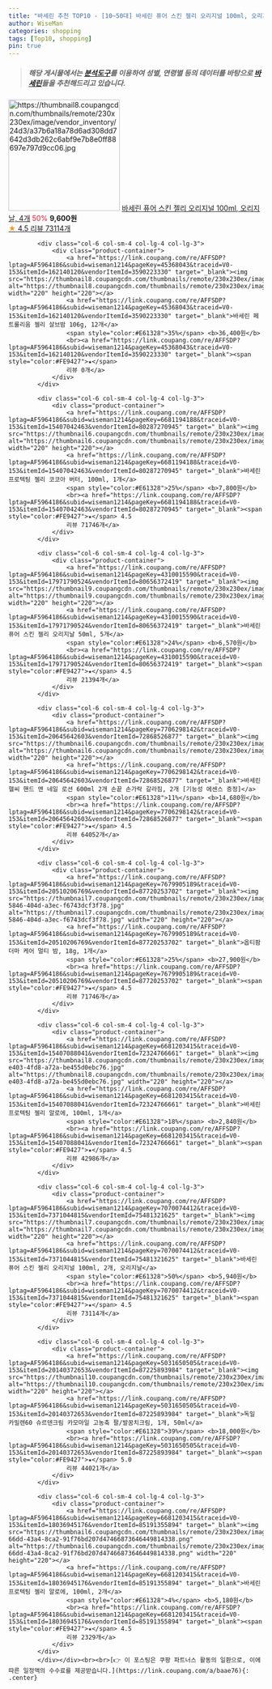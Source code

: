 ```yaml
---
title: "바세린 추천 TOP10 - [10~50대] 바세린 퓨어 스킨 젤리 오리지널 100ml, 오리지날, 4개"
author: WiseMan
categories: shopping
tags: [Top10, shopping]
pin: true
---
```


> ##### 해당 게시물에서는 [**분석도구**](https://itemscout.io/)를 이용하여 **성별**, **연령별** 등의 데이터를 바탕으로 [**바세린**](https://link.coupang.com/a/baae76)들을 추천해드리고 있습니다.
<div class="container"><div class="row">
            <div class="col-6 col-sm-4 col-lg-4 col-lg-3">
                <div class="product-container">
                    <a href="https://link.coupang.com/re/AFFSDP?lptag=AF5964186&subid=wiseman1214&pageKey=7680358127&traceid=V0-153&itemId=5000030300&vendorItemId=86407130298" target="_blank"><img src="https://thumbnail8.coupangcdn.com/thumbnails/remote/230x230ex/image/vendor_inventory/24d3/a37b6a18a78d6ad308dd7642d3db262c6abf9e7b8e0ff88697e797d9cc06.jpg" alt="https://thumbnail8.coupangcdn.com/thumbnails/remote/230x230ex/image/vendor_inventory/24d3/a37b6a18a78d6ad308dd7642d3db262c6abf9e7b8e0ff88697e797d9cc06.jpg" width="220" height="220"></a>
                    <a href="https://link.coupang.com/re/AFFSDP?lptag=AF5964186&subid=wiseman1214&pageKey=7680358127&traceid=V0-153&itemId=5000030300&vendorItemId=86407130298" target="_blank">바세린 퓨어 스킨 젤리 오리지널 100ml, 오리지날, 4개</a>
                    <span style="color:#E61328">50%</span> <b>9,600원</b>
                    <br><a href="https://link.coupang.com/re/AFFSDP?lptag=AF5964186&subid=wiseman1214&pageKey=7680358127&traceid=V0-153&itemId=5000030300&vendorItemId=86407130298" target="_blank"><span style="color:#FE9427">★</span> 4.5
                    리뷰 73114개</a>
                </div>
            </div>
            
            <div class="col-6 col-sm-4 col-lg-4 col-lg-3">
                <div class="product-container">
                    <a href="https://link.coupang.com/re/AFFSDP?lptag=AF5964186&subid=wiseman1214&pageKey=45368043&traceid=V0-153&itemId=162140120&vendorItemId=3590223330" target="_blank"><img src="https://thumbnail8.coupangcdn.com/thumbnails/remote/230x230ex/image/vendor_inventory/1dae/cf46662ea4ddd2dc1ef0a7452b034482e9ded4342ea52a4f5d4d782425c1.jpg" alt="https://thumbnail8.coupangcdn.com/thumbnails/remote/230x230ex/image/vendor_inventory/1dae/cf46662ea4ddd2dc1ef0a7452b034482e9ded4342ea52a4f5d4d782425c1.jpg" width="220" height="220"></a>
                    <a href="https://link.coupang.com/re/AFFSDP?lptag=AF5964186&subid=wiseman1214&pageKey=45368043&traceid=V0-153&itemId=162140120&vendorItemId=3590223330" target="_blank">바세린 페트롤리움 젤리 살브밤 106g, 12개</a>
                    <span style="color:#E61328">35%</span> <b>36,400원</b>
                    <br><a href="https://link.coupang.com/re/AFFSDP?lptag=AF5964186&subid=wiseman1214&pageKey=45368043&traceid=V0-153&itemId=162140120&vendorItemId=3590223330" target="_blank"><span style="color:#FE9427">★</span> 
                    리뷰 0개</a>
                </div>
            </div>
            
            <div class="col-6 col-sm-4 col-lg-4 col-lg-3">
                <div class="product-container">
                    <a href="https://link.coupang.com/re/AFFSDP?lptag=AF5964186&subid=wiseman1214&pageKey=6681194188&traceid=V0-153&itemId=15407042463&vendorItemId=80287270945" target="_blank"><img src="https://thumbnail6.coupangcdn.com/thumbnails/remote/230x230ex/image/vendor_inventory/2dd1/26f2aa886f8e24a64868e57ebf0a78e187cf60a12670ba8d37236e021761.jpg" alt="https://thumbnail6.coupangcdn.com/thumbnails/remote/230x230ex/image/vendor_inventory/2dd1/26f2aa886f8e24a64868e57ebf0a78e187cf60a12670ba8d37236e021761.jpg" width="220" height="220"></a>
                    <a href="https://link.coupang.com/re/AFFSDP?lptag=AF5964186&subid=wiseman1214&pageKey=6681194188&traceid=V0-153&itemId=15407042463&vendorItemId=80287270945" target="_blank">바세린 프로텍팅 젤리 코코아 버터, 100ml, 1개</a>
                    <span style="color:#E61328">25%</span> <b>7,800원</b>
                    <br><a href="https://link.coupang.com/re/AFFSDP?lptag=AF5964186&subid=wiseman1214&pageKey=6681194188&traceid=V0-153&itemId=15407042463&vendorItemId=80287270945" target="_blank"><span style="color:#FE9427">★</span> 4.5
                    리뷰 71746개</a>
                </div>
            </div>
            
            <div class="col-6 col-sm-4 col-lg-4 col-lg-3">
                <div class="product-container">
                    <a href="https://link.coupang.com/re/AFFSDP?lptag=AF5964186&subid=wiseman1214&pageKey=4310015590&traceid=V0-153&itemId=17971790524&vendorItemId=80656372419" target="_blank"><img src="https://thumbnail9.coupangcdn.com/thumbnails/remote/230x230ex/image/vendor_inventory/2ef9/fe621d17f6a1658205907e8a303a8665eb9e92b9c363b11b79bb6d7abc88.jpg" alt="https://thumbnail9.coupangcdn.com/thumbnails/remote/230x230ex/image/vendor_inventory/2ef9/fe621d17f6a1658205907e8a303a8665eb9e92b9c363b11b79bb6d7abc88.jpg" width="220" height="220"></a>
                    <a href="https://link.coupang.com/re/AFFSDP?lptag=AF5964186&subid=wiseman1214&pageKey=4310015590&traceid=V0-153&itemId=17971790524&vendorItemId=80656372419" target="_blank">바세린 퓨어 스킨 젤리 오리지날 50ml, 5개</a>
                    <span style="color:#E61328">24%</span> <b>6,570원</b>
                    <br><a href="https://link.coupang.com/re/AFFSDP?lptag=AF5964186&subid=wiseman1214&pageKey=4310015590&traceid=V0-153&itemId=17971790524&vendorItemId=80656372419" target="_blank"><span style="color:#FE9427">★</span> 4.5
                    리뷰 21394개</a>
                </div>
            </div>
            
            <div class="col-6 col-sm-4 col-lg-4 col-lg-3">
                <div class="product-container">
                    <a href="https://link.coupang.com/re/AFFSDP?lptag=AF5964186&subid=wiseman1214&pageKey=7706298142&traceid=V0-153&itemId=20645642603&vendorItemId=72868526877" target="_blank"><img src="https://thumbnail6.coupangcdn.com/thumbnails/remote/230x230ex/image/vendor_inventory/e52e/7aa53804630f1d27a0a34dac5e5930460d82665582461827e7fdddeef4d7.jpg" alt="https://thumbnail6.coupangcdn.com/thumbnails/remote/230x230ex/image/vendor_inventory/e52e/7aa53804630f1d27a0a34dac5e5930460d82665582461827e7fdddeef4d7.jpg" width="220" height="220"></a>
                    <a href="https://link.coupang.com/re/AFFSDP?lptag=AF5964186&subid=wiseman1214&pageKey=7706298142&traceid=V0-153&itemId=20645642603&vendorItemId=72868526877" target="_blank">바세린 헬씨 핸드 앤 네일 로션 600ml 2개 손끝 손가락 갈라짐, 2개 [기능성 에센스 증정]</a>
                    <span style="color:#E61328">11%</span> <b>14,680원</b>
                    <br><a href="https://link.coupang.com/re/AFFSDP?lptag=AF5964186&subid=wiseman1214&pageKey=7706298142&traceid=V0-153&itemId=20645642603&vendorItemId=72868526877" target="_blank"><span style="color:#FE9427">★</span> 4.5
                    리뷰 64052개</a>
                </div>
            </div>
            
            <div class="col-6 col-sm-4 col-lg-4 col-lg-3">
                <div class="product-container">
                    <a href="https://link.coupang.com/re/AFFSDP?lptag=AF5964186&subid=wiseman1214&pageKey=7679905189&traceid=V0-153&itemId=20510206769&vendorItemId=87720253702" target="_blank"><img src="https://thumbnail7.coupangcdn.com/thumbnails/remote/230x230ex/image/retail/images/2023/11/09/13/3/f567ca41-5846-404d-a3ec-f6743dcf3f78.jpg" alt="https://thumbnail7.coupangcdn.com/thumbnails/remote/230x230ex/image/retail/images/2023/11/09/13/3/f567ca41-5846-404d-a3ec-f6743dcf3f78.jpg" width="220" height="220"></a>
                    <a href="https://link.coupang.com/re/AFFSDP?lptag=AF5964186&subid=wiseman1214&pageKey=7679905189&traceid=V0-153&itemId=20510206769&vendorItemId=87720253702" target="_blank">옵티팜 더마 케어 멀티 밤, 18g, 1개</a>
                    <span style="color:#E61328">25%</span> <b>27,900원</b>
                    <br><a href="https://link.coupang.com/re/AFFSDP?lptag=AF5964186&subid=wiseman1214&pageKey=7679905189&traceid=V0-153&itemId=20510206769&vendorItemId=87720253702" target="_blank"><span style="color:#FE9427">★</span> 4.5
                    리뷰 71746개</a>
                </div>
            </div>
            
            <div class="col-6 col-sm-4 col-lg-4 col-lg-3">
                <div class="product-container">
                    <a href="https://link.coupang.com/re/AFFSDP?lptag=AF5964186&subid=wiseman1214&pageKey=6681203415&traceid=V0-153&itemId=15407088041&vendorItemId=72324766661" target="_blank"><img src="https://thumbnail8.coupangcdn.com/thumbnails/remote/230x230ex/image/retail/images/2020/10/22/9/3/120ce387-e403-4fd8-a72a-be455d0ebc76.jpg" alt="https://thumbnail8.coupangcdn.com/thumbnails/remote/230x230ex/image/retail/images/2020/10/22/9/3/120ce387-e403-4fd8-a72a-be455d0ebc76.jpg" width="220" height="220"></a>
                    <a href="https://link.coupang.com/re/AFFSDP?lptag=AF5964186&subid=wiseman1214&pageKey=6681203415&traceid=V0-153&itemId=15407088041&vendorItemId=72324766661" target="_blank">바세린 프로텍팅 젤리 알로에, 100ml, 1개</a>
                    <span style="color:#E61328">18%</span> <b>2,840원</b>
                    <br><a href="https://link.coupang.com/re/AFFSDP?lptag=AF5964186&subid=wiseman1214&pageKey=6681203415&traceid=V0-153&itemId=15407088041&vendorItemId=72324766661" target="_blank"><span style="color:#FE9427">★</span> 4.5
                    리뷰 42986개</a>
                </div>
            </div>
            
            <div class="col-6 col-sm-4 col-lg-4 col-lg-3">
                <div class="product-container">
                    <a href="https://link.coupang.com/re/AFFSDP?lptag=AF5964186&subid=wiseman1214&pageKey=7070074412&traceid=V0-153&itemId=7371044815&vendorItemId=75481321625" target="_blank"><img src="https://thumbnail7.coupangcdn.com/thumbnails/remote/230x230ex/image/vendor_inventory/ba0c/5f12e5adff9fd98d1c478e0ba097190601cd2bb1fcff5d7f8cad591341fb.jpg" alt="https://thumbnail7.coupangcdn.com/thumbnails/remote/230x230ex/image/vendor_inventory/ba0c/5f12e5adff9fd98d1c478e0ba097190601cd2bb1fcff5d7f8cad591341fb.jpg" width="220" height="220"></a>
                    <a href="https://link.coupang.com/re/AFFSDP?lptag=AF5964186&subid=wiseman1214&pageKey=7070074412&traceid=V0-153&itemId=7371044815&vendorItemId=75481321625" target="_blank">바세린 퓨어 스킨 젤리 오리지널 100ml, 2개, 오리지날</a>
                    <span style="color:#E61328">50%</span> <b>5,940원</b>
                    <br><a href="https://link.coupang.com/re/AFFSDP?lptag=AF5964186&subid=wiseman1214&pageKey=7070074412&traceid=V0-153&itemId=7371044815&vendorItemId=75481321625" target="_blank"><span style="color:#FE9427">★</span> 4.5
                    리뷰 73114개</a>
                </div>
            </div>
            
            <div class="col-6 col-sm-4 col-lg-4 col-lg-3">
                <div class="product-container">
                    <a href="https://link.coupang.com/re/AFFSDP?lptag=AF5964186&subid=wiseman1214&pageKey=5031650505&traceid=V0-153&itemId=20140372653&vendorItemId=87225893984" target="_blank"><img src="https://thumbnail10.coupangcdn.com/thumbnails/remote/230x230ex/image/vendor_inventory/e181/83d3512365ab3e401bb6a90a29ccdfb35d8b8dbc884809d70bc9d14de1eb.jpg" alt="https://thumbnail10.coupangcdn.com/thumbnails/remote/230x230ex/image/vendor_inventory/e181/83d3512365ab3e401bb6a90a29ccdfb35d8b8dbc884809d70bc9d14de1eb.jpg" width="220" height="220"></a>
                    <a href="https://link.coupang.com/re/AFFSDP?lptag=AF5964186&subid=wiseman1214&pageKey=5031650505&traceid=V0-153&itemId=20140372653&vendorItemId=87225893984" target="_blank">독일 카밀렌60 슈르덴크림 카모마일 고농축 팔/발꿈치크림, 1개, 50ml</a>
                    <span style="color:#E61328">39%</span> <b>18,000원</b>
                    <br><a href="https://link.coupang.com/re/AFFSDP?lptag=AF5964186&subid=wiseman1214&pageKey=5031650505&traceid=V0-153&itemId=20140372653&vendorItemId=87225893984" target="_blank"><span style="color:#FE9427">★</span> 5.0
                    리뷰 44021개</a>
                </div>
            </div>
            
            <div class="col-6 col-sm-4 col-lg-4 col-lg-3">
                <div class="product-container">
                    <a href="https://link.coupang.com/re/AFFSDP?lptag=AF5964186&subid=wiseman1214&pageKey=6681203415&traceid=V0-153&itemId=18036945176&vendorItemId=85191355894" target="_blank"><img src="https://thumbnail6.coupangcdn.com/thumbnails/remote/230x230ex/image/retail/images/e55413c9-66dd-43a4-8ca2-91f76bd207d47466873646449814338.png" alt="https://thumbnail6.coupangcdn.com/thumbnails/remote/230x230ex/image/retail/images/e55413c9-66dd-43a4-8ca2-91f76bd207d47466873646449814338.png" width="220" height="220"></a>
                    <a href="https://link.coupang.com/re/AFFSDP?lptag=AF5964186&subid=wiseman1214&pageKey=6681203415&traceid=V0-153&itemId=18036945176&vendorItemId=85191355894" target="_blank">바세린 프로텍팅 젤리 알로에, 100ml, 2개</a>
                    <span style="color:#E61328">4%</span> <b>5,180원</b>
                    <br><a href="https://link.coupang.com/re/AFFSDP?lptag=AF5964186&subid=wiseman1214&pageKey=6681203415&traceid=V0-153&itemId=18036945176&vendorItemId=85191355894" target="_blank"><span style="color:#FE9427">★</span> 4.5
                    리뷰 2329개</a>
                </div>
            </div>
            </div></div><br><br>[👉 이 포스팅은 쿠팡 파트너스 활동의 일환으로, 이에 따른 일정액의 수수료를 제공받습니다.](https://link.coupang.com/a/baae76){: .center}